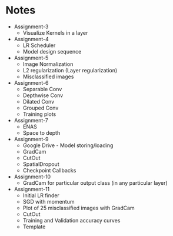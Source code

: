 # Notes

- Assignment-3
  - Visualize Kernels in a layer
- Assignment-4
  - LR Scheduler
  - Model design sequence
- Assignment-5
  - Image Normalization
  - L2 regularization (Layer regularization)
  - Misclassified images
- Assignment-6
  - Separable Conv
  - Depthwise Conv
  - Dilated Conv
  - Grouped Conv
  - Training plots
- Assignment-7
  - ENAS
  - Space to depth
- Assignment-9
  - Google Drive - Model storing/loading
  - GradCam
  - CutOut
  - SpatialDropout
  - Checkpoint Callbacks
- Assignment-10
  - GradCam for particular output class (in any particular layer)
- Assignment-11
  - Initial LR finder
  - SGD with momentum
  - Plot of 25 misclassified images with GradCam
  - CutOut
  - Training and Validation accuracy curves
  - Template